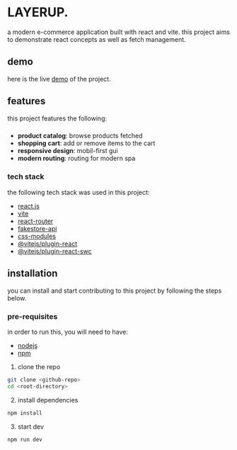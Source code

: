 # LAYERUP.

a modern e-commerce application built with react and vite. this project aims to demonstrate react concepts as well as fetch management.

## demo

here is the live [demo](https://furkanssarri-shopping-cart.netlify.app/) of the project.

## features

this project features the following:

###

- **product catalog**: browse products fetched
- **shopping cart**: add or remove items to the cart
- **responsive design**: mobil-first gui
- **modern routing**: routing for modern spa

### tech stack

the following tech stack was used in this project:

- [react.js](https://react.dev/)
- [vite](https://vite.dev/)
- [react-router](https://reactrouter.com/)
- [fakestore-api](https://fakestoreapi.com/)
- [css-modules](https://github.com/css-modules/css-modules)
- [@vitejs/plugin-react](https://github.com/vitejs/vite-plugin-react/blob/main/packages/plugin-react)
- [@vitejs/plugin-react-swc](https://github.com/vitejs/vite-plugin-react/blob/main/packages/plugin-react-swc)

## installation

you can install and start contributing to this project by following the steps below.

### pre-requisites

in order to run this, you will need to have:

- [nodejs](https://nodejs.org/en)
- [npm](https://www.npmjs.com/)

1. clone the repo

```bash
git clone <github-repo>
cd <root-directory>
```

2. install dependencies

```bash
npm install
```

3. start dev

```bash
npm run dev
```
